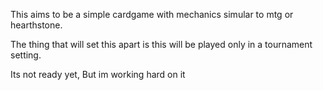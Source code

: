 This aims to be a simple cardgame with mechanics simular to 
mtg or hearthstone.

The thing that will set this apart is this will be played only 
in a tournament setting. 

Its not ready yet, But im working hard on it
